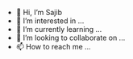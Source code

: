 - 👋 Hi, I’m Sajib
- 👀 I’m interested in ...
- 🌱 I’m currently learning ...
- 💞️ I’m looking to collaborate on ...
- 📫 How to reach me ...

<!---
sajib60soft/sajib60soft is a ✨ special ✨ repository because its `README.md` (this file) appears on your GitHub profile.
You can click the Preview link to take a look at your changes.
--->
